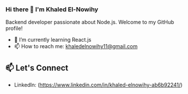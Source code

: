 ### Hi there 👋 I'm Khaled El-Nowihy 
Backend developer passionate about Node.js. Welcome to my GitHub profile!



- 🌱 I’m currently learning React.js
- 📫 How to reach me: khaledelnowihy11@gmail.com

## 📫 Let's Connect

- LinkedIn: (https://www.linkedin.com/in/khaled-elnowihy-ab6b92241/)

